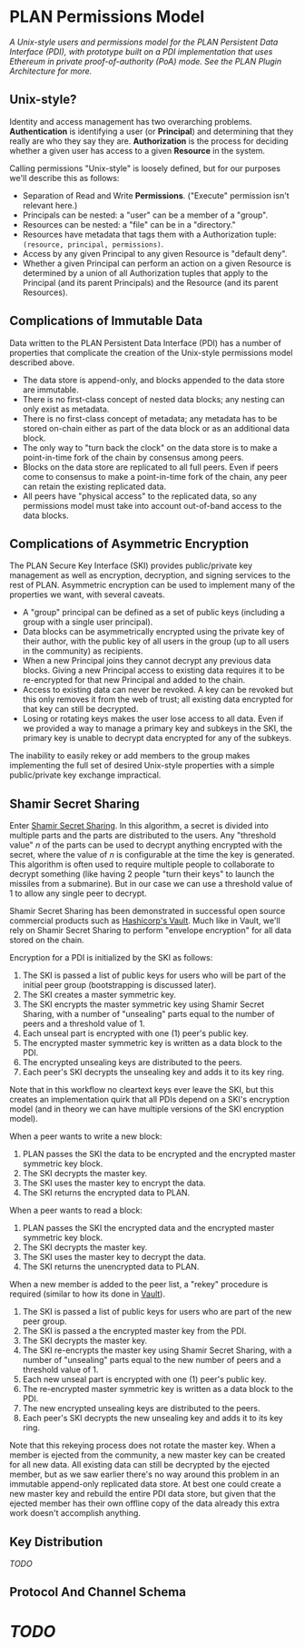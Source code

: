 # PLAN Permissions Model

*A Unix-style users and permissions model for the PLAN Persistent Data Interface (PDI), with prototype built on a PDI implementation that uses Ethereum in private proof-of-authority (PoA) mode. See the PLAN Plugin Architecture for more.*

## Unix-style?

Identity and access management has two overarching problems. **Authentication** is identifying a user (or **Principal**) and determining that they really are who they say they are. **Authorization** is the process for deciding whether a given user has access to a given **Resource** in the system.

Calling permissions "Unix-style" is loosely defined, but for our purposes we'll describe this as follows:

- Separation of Read and Write **Permissions**. ("Execute" permission isn't relevant here.)
- Principals can be nested: a "user" can be a member of a "group".
- Resources can be nested: a "file" can be in a "directory."
- Resources have metadata that tags them with a Authorization tuple: `(resource, principal, permissions)`.
- Access by any given Principal to any given Resource is "default deny".
- Whether a given Principal can perform an action on a given Resource is determined by a union of all Authorization tuples that apply to the Principal (and its parent Principals) and the Resource (and its parent Resources).

## Complications of Immutable Data

Data written to the PLAN Persistent Data Interface (PDI) has a number of properties that complicate the creation of the Unix-style permissions model described above.

- The data store is append-only, and blocks appended to the data store are immutable.
- There is no first-class concept of nested data blocks; any nesting can only exist as metadata.
- There is no first-class concept of metadata; any metadata has to be stored on-chain either as part of the data block or as an additional data block.
- The only way to "turn back the clock" on the data store is to make a point-in-time fork of the chain by consensus among peers.
- Blocks on the data store are replicated to all full peers. Even if peers come to consensus to make a point-in-time fork of the chain, any peer can retain the existing replicated data.
- All peers have "physical access" to the replicated data, so any permissions model must take into account out-of-band access to the data blocks.

## Complications of Asymmetric Encryption

The PLAN Secure Key Interface (SKI) provides public/private key management as well as encryption, decryption, and signing services to the rest of PLAN. Asymmetric encryption can be used to implement many of the properties we want, with several caveats.

- A "group" principal can be defined as a set of public keys (including a group with a single user principal).
- Data blocks can be asymmetrically encrypted using the private key of their author, with the public key of all users in the group (up to all users in the community) as recipients.
- When a new Principal joins they cannot decrypt any previous data blocks. Giving a new Principal access to existing data requires it to be re-encrypted for that new Principal and added to the chain.
- Access to existing data can never be revoked. A key can be revoked but this only removes it from the web of trust; all existing data encrypted for that key can still be decrypted.
- Losing or rotating keys makes the user lose access to all data. Even if we provided a way to manage a primary key and subkeys in the SKI, the primary key is unable to decrypt data encrypted for any of the subkeys.

The inability to easily rekey or add members to the group makes implementing the full set of desired Unix-style properties with a simple public/private key exchange impractical.

## Shamir Secret Sharing

Enter [Shamir Secret Sharing](https://en.wikipedia.org/wiki/Shamir%27s_Secret_Sharing). In this algorithm, a secret is divided into multiple parts and the parts are distributed to the users. Any "threshold value" _n_ of the parts can be used to decrypt anything encrypted with the secret, where the value of _n_ is configurable at the time the key is generated. This algorithm is often used to require multiple people to collaborate to decrypt something (like having 2 people "turn their keys" to launch the missiles from a submarine). But in our case we can use a threshold value of 1 to allow any single peer to decrypt.

Shamir Secret Sharing has been demonstrated in successful open source commercial products such as [Hashicorp's Vault](https://www.vaultproject.io/). Much like in Vault, we'll rely on Shamir Secret Sharing to perform "envelope encryption" for all data stored on the chain.

Encryption for a PDI is initialized by the SKI as follows:

1. The SKI is passed a list of public keys for users who will be part of the initial peer group (bootstrapping is discussed later).
2. The SKI creates a master symmetric key.
3. The SKI encrypts the master symmetric key using Shamir Secret Sharing, with a number of "unsealing" parts equal to the number of peers and a threshold value of 1.
4. Each unseal part is encrypted with one (1) peer's public key.
5. The encrypted master symmetric key is written as a data block to the PDI.
6. The encrypted unsealing keys are distributed to the peers.
7. Each peer's SKI decrypts the unsealing key and adds it to its key ring.

Note that in this workflow no cleartext keys ever leave the SKI, but this creates an implementation quirk that all PDIs depend on a SKI's encryption model (and in theory we can have multiple versions of the SKI encryption model).

When a peer wants to write a new block:
1. PLAN passes the SKI the data to be encrypted and the encrypted master symmetric key block.
2. The SKI decrypts the master key.
3. The SKI uses the master key to encrypt the data.
4. The SKI returns the encrypted data to PLAN.

When a peer wants to read a block:
1. PLAN passes the SKI the encrypted data and the encrypted master symmetric key block.
2. The SKI decrypts the master key.
3. The SKI uses the master key to decrypt the data.
4. The SKI returns the unencrypted data to PLAN.

When a new member is added to the peer list, a "rekey" procedure is required (similar to how its done in [Vault](https://www.vaultproject.io/docs/internals/rotation.html)).

1. The SKI is passed a list of public keys for users who are part of the new peer group.
2. The SKI is passed a the encrypted master key from the PDI.
3. The SKI decrypts the master key.
4. The SKI re-encrypts the master key using Shamir Secret Sharing, with a number of "unsealing" parts equal to the new number of peers and a threshold value of 1.
5. Each new unseal part is encrypted with one (1) peer's public key.
6. The re-encrypted master symmetric key is written as a data block to the PDI.
7. The new encrypted unsealing keys are distributed to the peers.
8. Each peer's SKI decrypts the new unsealing key and adds it to its key ring.

Note that this rekeying process does not rotate the master key. When a member is ejected from the community, a new master key can be created for all new data. All existing data can still be decrypted by the ejected member, but as we saw earlier there's no way around this problem in an immutable append-only replicated data store. At best one could create a new master key and rebuild the entire PDI data store, but given that the ejected member has their own offline copy of the data already this extra work doesn't accomplish anything.

## Key Distribution

_TODO_

## Protocol And Channel Schema

_TODO_
=======

